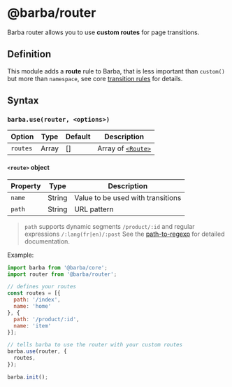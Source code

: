 # @barba/router

Barba router allows you to use **custom routes** for page transitions.

## Definition

This module adds a __route__ rule to Barba, that is less important than `custom()` but more than `namespace`, see core [transition rules](core.md#rules) for details.

## Syntax

### `barba.use(router, <options>)`

| Option   | Type  | Default | Description                         |
| -------- | ----- | ------- | ----------------------------------- |
| `routes` | Array | []      | Array of [`<Route>`](#route-object) |

#### `<route>` object

| Property | Type   | Description                       |
| -------- | ------ | --------------------------------- |
| `name`   | String | Value to be used with transitions |
| `path`   | String | URL pattern                       |

> `path` supports dynamic segments `/product/:id` and regular expressions `/:lang(fr|en)/:post`
> See the [path-to-regexp](https://github.com/pillarjs/path-to-regexp) for detailed documentation.

Example:

```js
import barba from '@barba/core';
import router from '@barba/router';

// defines your routes
const routes = [{
  path: '/index',
  name: 'home'
}, {
  path: '/product/:id',
  name: 'item'
}];

// tells barba to use the router with your custom routes
barba.use(router, {
  routes,
});

barba.init();
```
